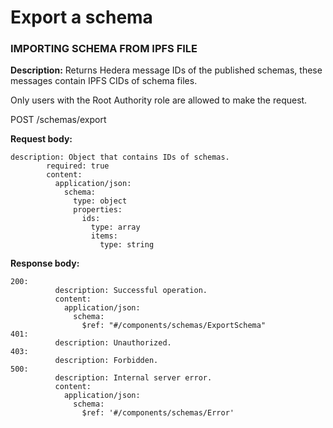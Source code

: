 # Export a schema

### IMPORTING SCHEMA FROM IPFS FILE

**Description:** Returns Hedera message IDs of the published schemas, these messages contain IPFS CIDs of schema files.&#x20;

Only users with the Root Authority role are allowed to make the request.

POST /schemas/export

**Request body:**

```
description: Object that contains IDs of schemas.
        required: true
        content:
          application/json:
            schema:
              type: object
              properties:
                ids:
                  type: array
                  items:
                    type: string
```

**Response body:**

```
200:
          description: Successful operation.
          content:
            application/json:
              schema:
                $ref: "#/components/schemas/ExportSchema"
401:
          description: Unauthorized.
403:
          description: Forbidden.
500:
          description: Internal server error.
          content:
            application/json:
              schema:
                $ref: '#/components/schemas/Error'
```
